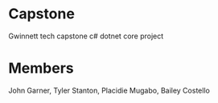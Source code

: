 # Capstone
Gwinnett tech capstone c# dotnet core project



# Members
John Garner, 
Tyler Stanton, 
Placidie Mugabo,
Bailey Costello
